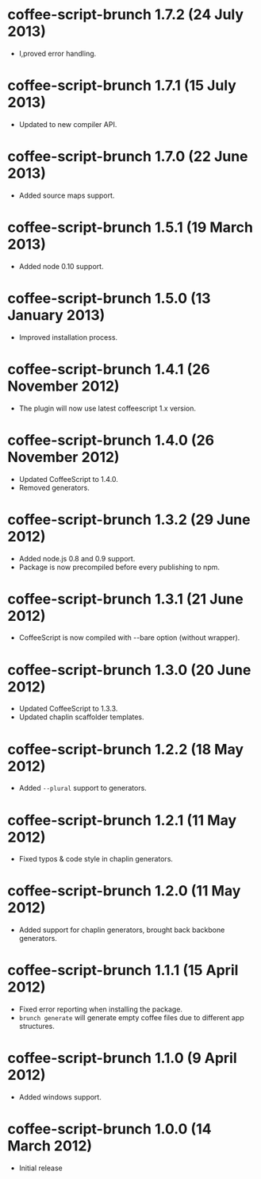 # coffee-script-brunch 1.7.2 (24 July 2013)
* I,proved error handling.

# coffee-script-brunch 1.7.1 (15 July 2013)
* Updated to new compiler API.

# coffee-script-brunch 1.7.0 (22 June 2013)
* Added source maps support.

# coffee-script-brunch 1.5.1 (19 March 2013)
* Added node 0.10 support.

# coffee-script-brunch 1.5.0 (13 January 2013)
* Improved installation process.

# coffee-script-brunch 1.4.1 (26 November 2012)
* The plugin will now use latest coffeescript 1.x version.

# coffee-script-brunch 1.4.0 (26 November 2012)
* Updated CoffeeScript to 1.4.0.
* Removed generators.

# coffee-script-brunch 1.3.2 (29 June 2012)
* Added node.js 0.8 and 0.9 support.
* Package is now precompiled before every publishing to npm.

# coffee-script-brunch 1.3.1 (21 June 2012)
* CoffeeScript is now compiled with --bare option (without wrapper).

# coffee-script-brunch 1.3.0 (20 June 2012)
* Updated CoffeeScript to 1.3.3.
* Updated chaplin scaffolder templates.

# coffee-script-brunch 1.2.2 (18 May 2012)
* Added `--plural` support to generators.

# coffee-script-brunch 1.2.1 (11 May 2012)
* Fixed typos & code style in chaplin generators.

# coffee-script-brunch 1.2.0 (11 May 2012)
* Added support for chaplin generators, brought back backbone generators.

# coffee-script-brunch 1.1.1 (15 April 2012)
* Fixed error reporting when installing the package.
* `brunch generate` will generate empty coffee files due to different app structures.

# coffee-script-brunch 1.1.0 (9 April 2012)
* Added windows support.

# coffee-script-brunch 1.0.0 (14 March 2012)
* Initial release
